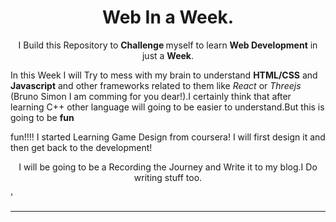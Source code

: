 <h1 align="Center">Web In a Week.</h1>

<p align="Center">I Build this Repository to  <strong> Challenge </strong> myself to learn <strong>Web Development</strong> in just a <strong>Week</strong>.</p>






In this Week I will Try to mess with my brain to understand **HTML/CSS** and **Javascript** and other frameworks related to them like *React* or *Threejs* (Bruno Simon I am comming for you dear!).I certainly think that after learning C++ other language will going to be easier to understand.But this is going to be **fun**


fun!!!! I started Learning Game Design from coursera! 
I will first design it and then get back to the development!





<p align="Center">I will be going to be a Recording the Journey and Write it to my blog.I Do writing stuff too.</p>'


---
